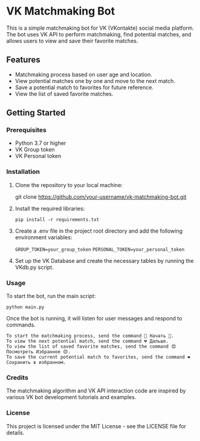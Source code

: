 # VK Matchmaking Bot

This is a simple matchmaking bot for VK (VKontakte) social media platform. The bot uses VK API to perform matchmaking, find potential matches, and allows users to view and save their favorite matches.

## Features

- Matchmaking process based on user age and location.
- View potential matches one by one and move to the next match.
- Save a potential match to favorites for future reference.
- View the list of saved favorite matches.

## Getting Started

### Prerequisites

- Python 3.7 or higher
- VK Group token
- VK Personal token

### Installation

1. Clone the repository to your local machine:

    git clone https://github.com/your-username/vk-matchmaking-bot.git

2.  Install the required libraries:

    ```pip install -r requirements.txt```

3.  Create a .env file in the project root directory and add the following environment variables:

    ```GROUP_TOKEN=your_group_token```
    ```PERSONAL_TOKEN=your_personal_token```

4.  Set up the VK Database and create the necessary tables by running the VKdb.py script.

### Usage

To start the bot, run the main script:

    python main.py

Once the bot is running, it will listen for user messages and respond to commands.

    To start the matchmaking process, send the command 💓 Начать 💓.
    To view the next potential match, send the command 💔 Дальше.
    To view the list of saved favorite matches, send the command 😍 Посмотреть Избранное 😍.
    To save the current potential match to favorites, send the command ❤ Сохранить в избранном.

### Credits

The matchmaking algorithm and VK API interaction code are inspired by various VK bot development tutorials and examples.

### License

This project is licensed under the MIT License - see the LICENSE file for details.
